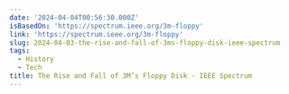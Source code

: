 ```yaml
---
date: '2024-04-04T00:56:30.000Z'
isBasedOn: 'https://spectrum.ieee.org/3m-floppy'
link: 'https://spectrum.ieee.org/3m-floppy'
slug: 2024-04-03-the-rise-and-fall-of-3ms-floppy-disk-ieee-spectrum
tags:
  - History
  - Tech
title: The Rise and Fall of 3M’s Floppy Disk - IEEE Spectrum
---
```


